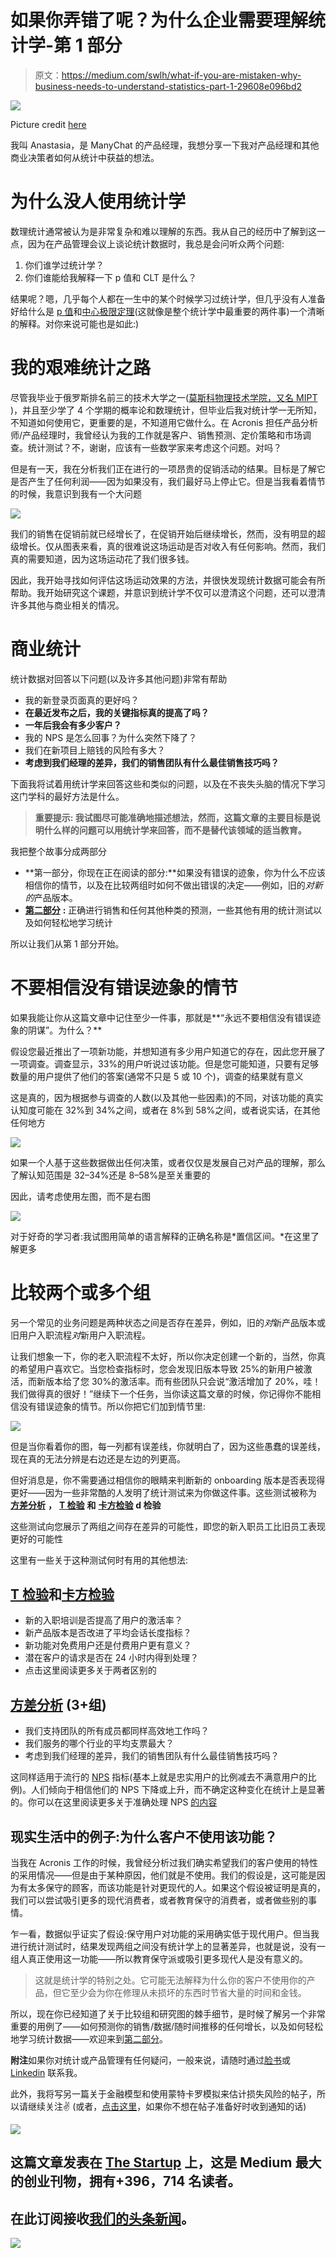 # 如果你弄错了呢？为什么企业需要理解统计学-第 1 部分

> 原文：<https://medium.com/swlh/what-if-you-are-mistaken-why-business-needs-to-understand-statistics-part-1-29608e096bd2>

![](img/f1491960fc90346f16de102fda9ae3c6.png)

Picture credit [here](http://nashh-blog.pvp101.net/2010/05/meme-statistics.html)

我叫 Anastasia，是 ManyChat 的产品经理，我想分享一下我对产品经理和其他商业决策者如何从统计中获益的想法。

# 为什么没人使用统计学

数理统计通常被认为是非常复杂和难以理解的东西。我从自己的经历中了解到这一点，因为在产品管理会议上谈论统计数据时，我总是会问听众两个问题:

1.  你们谁学过统计学？
2.  你们谁能给我解释一下 p 值和 CLT 是什么？

结果呢？嗯，几乎每个人都在一生中的某个时候学习过统计学，但几乎没有人准备好给什么是 [p 值](https://www.dummies.com/education/math/statistics/what-a-p-value-tells-you-about-statistical-data/)和[中心极限定理](https://vimeo.com/75089338)(这就像是整个统计学中最重要的两件事)一个清晰的解释。对你来说可能也是如此:)

# 我的艰难统计之路

尽管我毕业于俄罗斯排名前三的技术大学之一([莫斯科物理技术学院，又名 MIPT](https://en.wikipedia.org/wiki/Moscow_Institute_of_Physics_and_Technology#Scientists) )，并且至少学了 4 个学期的概率论和数理统计，但毕业后我对统计学一无所知，不知道如何使用它，更重要的是，不知道用它做什么。在 Acronis 担任产品分析师/产品经理时，我曾经认为我的工作就是客户、销售预测、定价策略和市场调查。统计测试？不，谢谢，应该有一些数学家来考虑这个问题。对吗？

但是有一天，我在分析我们正在进行的一项昂贵的促销活动的结果。目标是了解它是否产生了任何利润——因为如果没有，我们最好马上停止它。但是当我看着情节的时候，我意识到我有一个大问题

![](img/7c74ed52eebb5610f8882e86c8141bc7.png)

我们的销售在促销前就已经增长了，在促销开始后继续增长，然而，没有明显的超级增长。仅从图表来看，真的很难说这场运动是否对收入有任何影响。然而，我们真的需要知道，因为这场运动花了我们很多钱。

因此，我开始寻找如何评估这场运动效果的方法，并很快发现统计数据可能会有所帮助。我开始研究这个课题，并意识到统计学不仅可以澄清这个问题，还可以澄清许多其他与商业相关的情况。

# 商业统计

统计数据对回答以下问题(以及许多其他问题)非常有帮助

*   我的新登录页面真的更好吗？
*   **在最近发布之后，我的关键指标真的提高了吗？**
*   **一年后我会有多少客户？**
*   我的 NPS 是怎么回事？为什么突然下降了？
*   我们在新项目上赔钱的风险有多大？
*   **考虑到我们经理的差异，我们的销售团队有什么最佳销售技巧吗？**

下面我将试着用统计学来回答这些和类似的问题，以及在不丧失头脑的情况下学习这门学科的最好方法是什么。

> **重要提示:
> 我试图尽可能准确地描述想法，然而，这篇文章的主要目标是说明什么样的问题可以用统计学来回答，而不是替代该领域的适当教育。**

我把整个故事分成两部分

*   **第一部分，你现在正在阅读的部分:**如果没有错误的迹象，你为什么不应该相信你的情节，以及在比较两组时如何不做出错误的决定——例如，旧的*对新的*产品版本。
*   [**第二部分**](/swlh/what-if-you-are-mistaken-why-business-needs-to-understand-statistics-part-2-f75ccd66102c) **:** 正确进行销售和任何其他种类的预测，一些其他有用的统计测试以及如何轻松地学习统计

所以让我们从第 1 部分开始。

# 不要相信没有错误迹象的情节

如果我能让你从这篇文章中记住至少一件事，那就是**“永远不要相信没有错误迹象的阴谋”。为什么？**

假设您最近推出了一项新功能，并想知道有多少用户知道它的存在，因此您开展了一项调查。调查显示，33%的用户听说过该功能。但是您可能知道，只要有足够数量的用户提供了他们的答案(通常不只是 5 或 10 个)，调查的结果就有意义

这是真的，因为根据参与调查的人数(以及其他一些因素)的不同，对该功能的真实认知度可能在 32%到 34%之间，或者在 8%到 58%之间，或者说实话，在其他任何地方

![](img/40432ad186c9fac4fd00d4253afaf000.png)

如果一个人基于这些数据做出任何决策，或者仅仅是发展自己对产品的理解，那么了解认知范围是 32–34%还是 8–58%是至关重要的

因此，请考虑使用左图，而不是右图

![](img/fafde19c34c018f55cdbef6a649d3324.png)

对于好奇的学习者:我试图用简单的语言解释的正确名称是*置信区间。*在这里了解更多

# 比较两个或多个组

另一个常见的业务问题是两种状态之间是否存在差异，例如，旧的*对*新产品版本或旧用户入职流程*对*新用户入职流程。

让我们想象一下，你的老入职流程不太好，所以你决定创建一个新的，当然，你真的希望用户喜欢它。当您检查指标时，您会发现旧版本导致 25%的新用户被激活，而新版本给了您 30%的激活率。而有些团队只会说“激活增加了 20%，哇！我们做得真的很好！”继续下一个任务，当你读这篇文章的时候，你记得你不能相信没有错误迹象的情节。所以你把它们加到情节里:

![](img/5f3c850f84733f6311cb3728da8708ac.png)

但是当你看着你的图，每一列都有误差线，你就明白了，因为这些愚蠢的误差线，现在真的无法分辨是右边还是左边的列更高。

但好消息是，你不需要通过相信你的眼睛来判断新的 onboarding 版本是否表现得更好——因为一些非常酷的人发明了统计测试来为你做这件事。这些测试被称为 [**方差分析**](https://www.dummies.com/education/science/biology/the-basic-idea-of-an-analysis-of-variance-anova/) **，** [**T 检验**](http://blog.minitab.com/blog/statistics-and-quality-data-analysis/what-is-a-t-test-and-why-is-it-like-telling-a-kid-to-clean-up-that-mess-in-the-kitchen) **和** [**卡方检验**](https://www.mathsisfun.com/data/chi-square-test.html) **d 检验**

这些测试向您展示了两组之间存在差异的可能性，即您的新入职员工比旧员工表现更好的可能性

这里有一些关于这种测试何时有用的其他想法:

## [T 检验](http://blog.minitab.com/blog/statistics-and-quality-data-analysis/what-is-a-t-test-and-why-is-it-like-telling-a-kid-to-clean-up-that-mess-in-the-kitchen)和[卡方检验](http://blog.minitab.com/blog/statistics-and-quality-data-analysis/what-is-a-t-test-and-why-is-it-like-telling-a-kid-to-clean-up-that-mess-in-the-kitchen)

*   新的入职培训是否提高了用户的激活率？
*   新产品版本是否改进了平均会话长度指标？
*   新功能对免费用户还是付费用户更有意义？
*   潜在客户的请求是否在 24 小时内得到处理？
*   点击这里阅读更多关于两者区别的

## [方差分析](https://www.dummies.com/education/science/biology/the-basic-idea-of-an-analysis-of-variance-anova/) (3+组)

*   我们支持团队的所有成员都同样高效地工作吗？
*   我们服务的哪个行业的平均支票最大？
*   考虑到我们经理的差异，我们的销售团队有什么最佳销售技巧吗？

这同样适用于流行的 [NPS](http://www.netpromotersystem.com/about/measuring-your-net-promoter-score.aspx) 指标(基本上就是忠实用户的比例减去不满意用户的比例)。人们倾向于相信他们的 NPS 下降或上升，而不确定这种变化在统计上是显著的。你可以在这里阅读更多关于准确处理 NPS [的内容](https://www.genroe.com/blog/how-to-calculate-margin-of-error-and-other-stats-for-nps/5994)

## 现实生活中的例子:为什么客户不使用该功能？

当我在 Acronis 工作的时候，我曾经分析过我们确实希望我们的客户使用的特性的采用情况——但是由于某种原因，他们就是不使用。我们的假设是，这可能是因为有太多保守的顾客，而该功能是针对更现代的人。如果这个假设被证明是真的，我们可以尝试吸引更多的现代消费者，或者教育保守的消费者，或者做些别的事情。

乍一看，数据似乎证实了假设:保守用户对功能的采用确实低于现代用户。但当我进行统计测试时，结果发现两组之间没有统计学上的显著差异，也就是说，没有一组人真正使用这一功能——所以教育保守派或吸引更多现代人是没有意义的。

> 这就是统计学的特别之处。它可能无法解释为什么你的客户不使用你的产品，但它至少会为你在修理从未损坏的东西时节省大量的时间和金钱。

所以，现在你已经知道了关于比较组和研究图的棘手细节，是时候了解另一个非常重要的用例了——如何预测你的销售/数据/随时间推移的任何增长，以及如何轻松地学习统计数据——欢迎来到[第二部分](/swlh/what-if-you-are-mistaken-why-business-needs-to-understand-statistics-part-2-f75ccd66102c)。

**附注**如果你对统计或产品管理有任何疑问，一般来说，请随时通过[脸书](https://www.facebook.com/anastasia.blazhenova)或 [Linkedin](https://www.linkedin.com/in/anastasia-blazhenova/) 联系我。

此外，我将写另一篇关于金融模型和使用蒙特卡罗模拟来估计损失风险的帖子，所以请继续关注✌️
(或者，[点击这里](https://m.me/351985042005614?ref=w3848734)，如果你不想在帖子准备好时收到通知的话)

[![](img/308a8d84fb9b2fab43d66c117fcc4bb4.png)](https://medium.com/swlh)

## 这篇文章发表在 [The Startup](https://medium.com/swlh) 上，这是 Medium 最大的创业刊物，拥有+396，714 名读者。

## 在此订阅接收[我们的头条新闻](http://growthsupply.com/the-startup-newsletter/)。

[![](img/b0164736ea17a63403e660de5dedf91a.png)](https://medium.com/swlh)